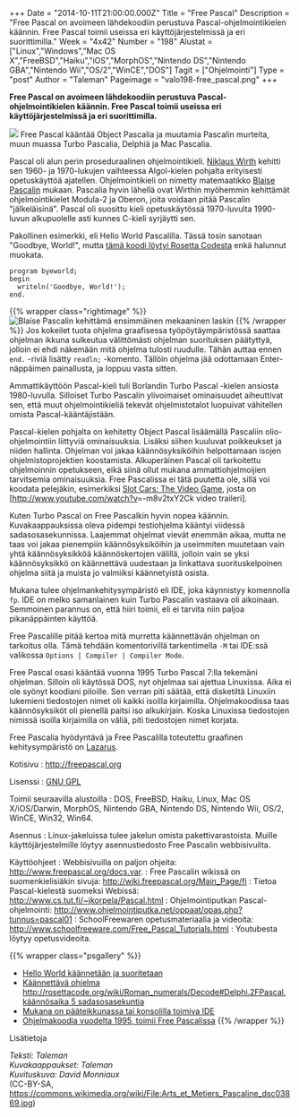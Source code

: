+++
Date = "2014-10-11T21:00:00.000Z"
Title = "Free Pascal"
Description = "Free Pascal on avoimeen lähdekoodiin perustuva Pascal-ohjelmointikielen käännin. Free Pascal toimii useissa eri käyttöjärjestelmissä ja eri suorittimilla."
Week = "4x42"
Number = "198"
Alustat = ["Linux","Windows","Mac OS X","FreeBSD","Haiku","iOS","MorphOS","Nintendo DS","Nintendo GBA","Nintendo Wii","OS/2","WinCE","DOS"]
Tagit = ["Ohjelmointi"]
Type = "post"
Author = "Taleman"
Pageimage = "valo198-free_pascal.png"
+++


**Free Pascal on avoimeen lähdekoodiin perustuva
Pascal-ohjelmointikielen käännin. Free Pascal toimii useissa eri
käyttöjärjestelmissä ja eri suorittimilla.**

![ ](/images/valo198-free_pascal.png "fig:valo198-free_pascal.png") Free Pascal
kääntää Object Pascalia ja muutamia Pascalin murteita, muun muassa Turbo
Pascalia, Delphiä ja Mac Pascalia.

Pascal oli alun perin proseduraalinen ohjelmointikieli. [Niklaus
Wirth](https://fi.wikipedia.org/wiki/Niklaus_Wirth) kehitti sen 1960- ja
1970-lukujen vaihteessa Algol-kielen pohjalta erityisesti opetuskäyttöä
ajatellen. Ohjelmointikieli on nimetty matemaatikko [Blaise
Pascalin](https://fi.wikipedia.org/wiki/Blaise_Pascal) mukaan. Pascalia
hyvin lähellä ovat Wirthin myöhemmin kehittämät ohjelmointikielet
Modula-2 ja Oberon, joita voidaan pitää Pascalin "jälkeläisinä". Pascal
oli suosittu kieli opetuskäytössä 1970-luvulta 1990-luvun alkupuolelle
asti kunnes C-kieli syrjäytti sen.

Pakollinen esimerkki, eli Hello World Pascalilla. Tässä tosin sanotaan
"Goodbye, World!", mutta [tämä koodi löytyi Rosetta
Codesta](http://rosettacode.org/wiki/Hello_world/Text#Pascal) enkä
halunnut muokata.

```
program byeworld;
begin
  writeln('Goodbye, World!');
end.
```

{{% wrapper class="rightimage" %}}
![Blaise Pascalin kehittämä ensimmäinen
mekaaninen laskin](/images/FreePascal-Arts_et_Metiers_Pascaline_dsc03869.jpg
"fig:Blaise Pascalin kehittämä ensimmäinen mekaaninen laskin ")
{{% /wrapper %}}
Jos kokeilet tuota ohjelma graafisessa työpöytäympäristössä saattaa
ohjelman ikkuna sulkeutua välittömästi ohjelman suorituksen päätyttyä,
jolloin ei ehdi näkemään mitä ohjelma tulosti ruudulle. Tähän auttaa
ennen `end.` -riviä lisätty `readln;` -komento. Tällöin ohjelma jää
odottamaan Enter-näppäimen painallusta, ja
loppuu vasta sitten.

Ammattikäyttöön Pascal-kieli tuli Borlandin Turbo Pascal -kielen
ansiosta 1980-luvulla. Silloiset Turbo Pascalin ylivoimaiset
ominaisuudet aiheuttivat sen, että muut ohjelmointikieliä tekevät
ohjelmistotalot luopuivat vähitellen omista Pascal-kääntäjistään.

Pascal-kielen pohjalta on kehitetty Object Pascal lisäämällä Pascaliin
olio-ohjelmointiin liittyviä ominaisuuksia. Lisäksi siihen kuuluvat
poikkeukset ja niiden hallinta. Ohjelman voi jakaa käännösyksiköihin
helpottamaan isojen ohjelmistoprojektien koostamista. Alkuperäinen
Pascal oli tarkoitettu ohjelmoinnin opetukseen, eikä siinä ollut mukana
ammattiohjelmoijien tarvitsemia ominaisuuksia. Free Pascalissa ei tätä
puutetta ole, sillä voi koodata pelejäkin, esimerkiksi [Slot Cars: The
Video
Game](http://wiki.freepascal.org/Projects_using_Lazarus#Slot_Cars_-_The_Video_Game),
josta on [<http://www.youtube.com/watch?v>=-m8v2txY2Ck video traileri].

Kuten Turbo Pascal on Free Pascalkin hyvin nopea käännin.
Kuvakaappauksissa oleva pidempi testiohjelma kääntyi viidessä
sadasosasekunnissa. Laajemmat ohjelmat vievät enemmän aikaa, mutta ne
taas voi jakaa pienempiin käännösyksiköihin ja useimmiten muutetaan vain
yhtä käännösyksikköä käännöskertojen välillä, jolloin vain se yksi
käännösyksikkö on käännettävä uudestaan ja linkattava suorituskelpoinen
ohjelma siitä ja muista jo valmiiksi käännetyistä osista.

Mukana tulee ohjelmankehitysympäristö eli IDE, joka käynnistyy
komennolla `fp`. IDE on melko samanlainen kuin Turbo Pascalin vastaava
oli aikoinaan. Semmoinen parannus on, että hiiri toimii, eli ei tarvita
niin paljoa pikanäppäinten käyttöä.

Free Pascalille pitää kertoa mitä murretta käännettävän ohjelman on
tarkoitus olla. Tämä tehdään komentorivillä tarkentimella `-M` tai
IDE:ssä valikossa `Options | Compiler | Compiler Mode`.

Free Pascal osasi kääntää vuonna 1995 Turbo Pascal 7:lla tekemäni
ohjelman. Silloin oli käytössä DOS, nyt ohjelmaa sai ajettua Linuxissa.
Aika ei ole syönyt koodiani piloille. Sen verran piti säätää, että
disketiltä Linuxiin lukemieni tiedostojen nimet oli kaikki isoilla
kirjaimilla. Ohjelmakoodissa taas käännösyksiköt oli pienellä paitsi iso
alkukirjain. Koska Linuxissa tiedostojen nimissä isoilla kirjaimilla on
väliä, piti tiedostojen nimet korjata.

Free Pascalia hyödyntävä ja Free Pascalilla toteutettu graafinen
kehitysympäristö on [Lazarus](http://lazarus.freepascal.org).

Kotisivu
:   <http://freepascal.org>

Lisenssi
:   [GNU GPL](GNU_GPL)

Toimii seuraavilla alustoilla
:   DOS, FreeBSD, Haiku, Linux, Mac OS X/iOS/Darwin, MorphOS, Nintendo
    GBA, Nintendo DS, Nintendo Wii, OS/2, WinCE, Win32, Win64.

Asennus
:   Linux-jakeluissa tulee jakelun omista pakettivarastoista. Muille
    käyttöjärjestelmille löytyy asennustiedosto Free Pascalin
    webbisivuilta.

Käyttöohjeet
:   Webbisivuilla on paljon ohjeita:
    <http://www.freepascal.org/docs.var>.
:   Free Pascalin wikissä on suomenkielisiäkin sivuja:
    <http://wiki.freepascal.org/Main_Page/fi>
:   Tietoa Pascal-kielestä suomeksi Webissä:
    <http://www.cs.tut.fi/~jkorpela/Pascal.html>
:   Ohjelmointiputkan Pascal-ohjelmointi:
    <http://www.ohjelmointiputka.net/oppaat/opas.php?tunnus=pascal01>
:   SchoolFreewaren opetusmateriaalia ja videoita:
    <http://www.schoolfreeware.com/Free_Pascal_Tutorials.html>
:   Youtubesta löytyy opetusvideoita.

{{% wrapper class="psgallery" %}}
-   [Hello World käännetään ja suoritetaan](/images/FreePascal-02.png)
-   [Käännettävä ohjelma
    http://rosettacode.org/wiki/Roman_numerals/Decode#Delphi.2FPascal,
    käännösaika 5 sadasosasekuntia](/images/FreePascal-01.png)
-   [Mukana on pääteikkunassa tai konsolilla toimiva
    IDE](/images/FreePascal-03.png)
-   [Ohjelmakoodia vuodelta 1995, toimii Free
    Pascalissa](/images/FreePascal-04.png)
{{% /wrapper %}}

Lisätietoja

*Teksti: Taleman* <br />
*Kuvakaappaukset: Taleman* <br />
*Kuvituskuva: David Monniaux* <br />
(CC-BY-SA, <https://commons.wikimedia.org/wiki/File:Arts_et_Metiers_Pascaline_dsc03869.jpg>)


